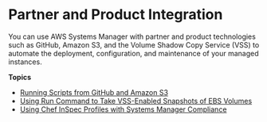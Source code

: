 # Partner and Product Integration<a name="systems-manager-integration"></a>

You can use AWS Systems Manager with partner and product technologies such as GitHub, Amazon S3, and the Volume Shadow Copy Service \(VSS\) to automate the deployment, configuration, and maintenance of your managed instances\. 

**Topics**
+ [Running Scripts from GitHub and Amazon S3](integration-remote-scripts.md)
+ [Using Run Command to Take VSS\-Enabled Snapshots of EBS Volumes](integration-vss.md)
+ [Using Chef InSpec Profiles with Systems Manager Compliance](integration-chef-inspec.md)